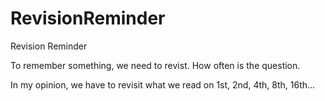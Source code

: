 # RevisionReminder
Revision Reminder

To remember something, we need to revist.
How often is the question.

In my opinion, we have to revisit what we read on 1st, 2nd, 4th, 8th, 16th...

